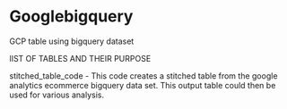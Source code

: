 # Googlebigquery
GCP table using bigquery dataset

lIST OF TABLES AND THEIR PURPOSE

stitched_table_code  - This code creates a stitched table from the google analytics ecommerce bigquery data set. This output table could then be used for various analysis.
